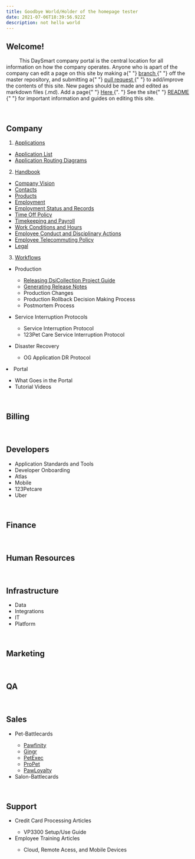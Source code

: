 ```yaml
---
title: Goodbye World/Holder of the homepage tester
date: 2021-07-06T18:39:56.922Z
description: not hello world
---
```


<h2 id="introduction">Welcome!</h2>
<p>
&nbsp &nbsp &nbsp &nbsp &nbspThis DaySmart company portal is the central location for all information
on how the company operates. Anyone who is apart of the company can edit
a page on this site by making a{" "}
<a
    href="https://github.com/DaySmart/company-portal"
    target="_blank"
    rel="noopener noreferrer"
>
    branch
</a>{" "}
off the master repository, and submitting a{" "}
<a
    href="https://github.com/DaySmart/company-portal/compare"
    target="_blank"
    rel="noopener noreferrer"
>
    pull request
</a>{" "}
to add/improve the contents of this site. New pages should be made and
edited as markdown files (.md). Add a page{" "}
<a
    href="https://github.com/DaySmart/company-portal/new/master/src/markdown-pages"
    target="_blank"
    rel="noopener noreferrer"
>
    Here
</a>
{". "}
See the site{" "}
<a
    href="https://github.com/DaySmart/company-portal/blob/master/README.md"
    target="_blank"
    rel="noopener noreferrer"
>
    README
</a>{" "}
for important information and guides on editing this site.
</p>
<br />
<h2 id="company">
<Link to={"/Company"}>Company</Link></h2>

1. [Applications](/Company/Applications)
- [Application List](/my-second-post/does-this-go-in-second-post)
- [Application Routing Diagrams](/content/blog/my-second-post)

2. [Handbook](/Company/Handbook)
- [Company Vision](/Company/Handbook/company-vision)
- [Contacts](/Company/Handbook/contacts)
- [Products](/Company/Handbook/products)
- [Employment](/Company/Handbook/employment)
- [Employment Status and Records](/Company/Handbook/employment-status-and-records)
- [Time Off Policy](/Company/Handbook/time-off-policy)
- [Timekeeping and Payroll](/Company/Handbook/timekeeping-and-payroll)
- [Work Conditions and Hours](/Company/Handbook/work-conditions-and-hours)
- [Employee Conduct and Disciplinary Actions](/Company/Handbook/employee-conduct-and-disciplinary-action)
- [Employee Telecommuting Policy](/Company/Handbook/employee-telecommuting-policy)
- [Legal](/Company/Handbook/legal)

3. [Workflows](/Company/Workflows)
<ul>
<li><Link to={"/Company/Workflows"}>Production</Link></li>
<ul>
<li><a href = "https://docs.google.com/document/d/1HyKjjP1_HsG2QwKdD-PpRx80tpt-N8uV90gsgu7j9w8/edit?usp=sharing">Releasing DsiCollection Project Guide</a></li>
<li><a href = "https://docs.google.com/document/d/1yX2hnYvLgURa3P_ToqykFmEUY9axdiKMPYDaNfDtAGQ/edit?usp=sharing">Generating Release Notes</a></li>
<li><Link to={"/Company/Workflows/production-changes"}>Production Changes</Link></li>
<li><Link to={"/Company/Workflows/production-rollback-decision-making-process"}>Production Rollback Decision Making Process</Link></li>
<li><Link to={"/Company/Workflows/postmoterm-process"}>Postmortem Process</Link></li>
</ul>
</ul>
<ul>
<li><Link to={"/Company/Workflows"}>Service Interruption Protocols</Link></li>
<ul>
<li><Link to={"/Company/Workflows/service-interruption-protocol"}>Service Interruption Protocol</Link></li>
<li><Link to={"/Company/Workflows/123pet-care-service-interruption-protocol"}>123Pet Care Service Interruption Protocol</Link></li>
</ul>
 </ul>
<ul>
<li><Link to={"/Company/Workflows/"}>Disaster Recovery</Link></li>
<ul>
<li><Link to={"/Company/Workflows/og-disaster-recovery-protocol"}>OG Application DR Protocol</Link></li>
</ul>
 </ul>
<li>
 <Link to={"/Company/Portal"}>Portal</Link>
</li>
<ul>
    <li>
    <Link to={"/Company/Portal#what-goes-in-the-portal"}>
        What Goes in the Portal
    </Link>
    </li>
    <li>
    <Link to={"/Company/Portal#tutorial-videos"}>Tutorial Videos</Link>
    </li>
</ul>
</ul>
<br />

<h2>
<Link to={"/Departments/Billing"}>Billing</Link>
</h2>
<br />

<h2>
<Link to={"/Departments/Developers"}>Developers</Link>
</h2>
<ul>
<li>
    <Link to={"/Departments/Developers/Application-Standards"}>
    Application Standards and Tools
    </Link>
</li>
<li>
    <Link to={"/Departments/Developers/Developer-Onboarding"}>
    Developer Onboarding
    </Link>
</li>
<li>
    <Link to={"/Departments/Developers/Atlas"}>Atlas</Link>
</li>
<li>
    <Link to={"/Departments/Developers/Mobile"}>Mobile</Link>
</li>
<li>
    <Link to={"/Departments/Developers/123Petcare"}>123Petcare</Link>
</li>
<li>
    <Link to={"/Departments/Developers/Uber"}>Uber</Link>
</li>
</ul>
<br />

<h2>
<Link to={"/Departments/Finance"}>Finance</Link>
</h2>
<br />

<h2>
<Link to={"/Departments/Human-Resources"}>Human Resources</Link>
</h2>
<br />

<h2>
<Link to={"/Departments/Infrastructure"}>Infrastructure</Link>
</h2>
<ul>
<li>
    <Link to={"/Departments/Infrastructure/Data"}>Data</Link>
</li>
<li>
    <Link to={"/Departments/Infrastructure/Integrations"}>
    Integrations
    </Link>
</li>
<li>
    <Link to={"/Departments/Infrastructure/IT"}>IT</Link>
</li>
<li>
    <Link to={"/Departments/Infrastructure/Platform"}>Platform</Link>
</li>
</ul>
<br />

<h2>
<Link to={"/Departments/Marketing"}>Marketing</Link>
</h2>
<br />

<h2>
<Link to={"/Departments/QA"}>QA</Link>
</h2>
<br />

<h2>
<Link to={"/Departments/Sales"}>Sales</Link>
</h2>
<ul>
<li>
    <Link to={"/Departments/Sales/pet-battlecards"}>Pet-Battlecards</Link>
</li>
<ul>
<li><a href= "https://docs.google.com/document/d/1D-tUzvkC2-rPQH1S9Pa8c_T4RiHNYpTpLUY7wCvJyrs/edit?usp=sharing">Pawfinity</a></li>
<li><a href= "https://docs.google.com/document/d/1Xk_m5xxz22xQ8hNRPZk4hUtuAU_qUVs4q49AtRLknlI/edit?usp=sharing">Gingr</a></li>
<li><a href= "https://docs.google.com/document/d/1Xk_m5xxz22xQ8hNRPZk4hUtuAU_qUVs4q49AtRLknlI/edit?usp=sharing">PetExec</a></li>
<li><a href= "https://docs.google.com/document/d/16bEXAOXeDIJvHcLZpjUIQ2INeh3q9m7K9Gr21fr-poI/edit?usp=sharing">ProPet</a></li>
<li><a href= "https://docs.google.com/document/d/1Q8sfQ8WzLg6NLT-JVDpzrA5zxDiy5lC_EYtSGDBB7XI/edit?usp=sharing">PawLoyalty</a></li>
</ul>
<li>
    <Link to={"/Departments/Sales/salon-battlecards"}>
    Salon-Battlecards
    </Link>
</li>
</ul>
<br />
<h2>
<Link to={"/Departments/Support"}>Support</Link>
</h2>
<ul>
<li>
<Link to={"/Departments/Support/Credit-Card-Processing-Articles"}> Credit Card Processing Articles</Link>
</li>
<ul>
<li><Link to={"/Departments/Support/Credit-Card-Processing-Articles/VP3300-setup-use-guide"}>VP3300 Setup/Use Guide</Link></li>
</ul>
<li>
<Link to={"/Departments/Support/Employee-Training-Articles"}>
Employee Training Articles
</Link>
</li>
<ul>
<li><Link to={"/Departments/Support/Employee-Training-Articles/cloud-remote-access-and-mobile-devices"}>Cloud, Remote Acess, and Mobile Devices</Link></li>
</ul>
</ul>
<br />
